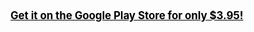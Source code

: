 <style>
	a {
		font-size: larger;
		color:black;
		font-weight:bold;
		text-decoration:underline;
	}
</style>
<div><a href="https://play.google.com/store/apps/details?id=com.jaredshack.androidtime">Get it on the Google Play Store for only $3.95!</a>
</div>
